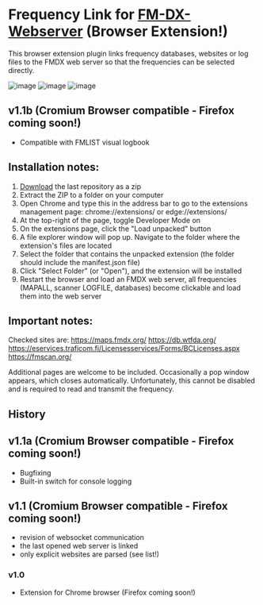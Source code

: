 # Frequency Link for [FM-DX-Webserver](https://github.com/NoobishSVK/fm-dx-webserver) (Browser Extension!)

This browser extension plugin links frequency databases, websites or log files to the FMDX web server so that the frequencies can be selected directly.

![image](https://github.com/user-attachments/assets/5da01050-dc3d-400f-b807-a0014d3bfd7f)
![image](https://github.com/user-attachments/assets/8cd7f928-1d45-4d91-ba0f-14f416d743b4)
![image](https://github.com/user-attachments/assets/c57dee76-c666-4552-addb-8bbce7ffaf4f)


## v1.1b (Cromium Browser compatible - Firefox coming soon!)
- Compatible with FMLIST visual logbook

## Installation notes:

1. [Download](https://github.com/Highpoint2000/FrequencyLink/releases) the last repository as a zip
2. Extract the ZIP to a folder on your computer
3. Open Chrome and type this in the address bar to go to the extensions management page: chrome://extensions/ or edge://extensions/
4. At the top-right of the page, toggle Developer Mode on
5. On the extensions page, click the "Load unpacked" button
6. A file explorer window will pop up. Navigate to the folder where the extension's files are located
7. Select the folder that contains the unpacked extension (the folder should include the manifest.json file)
8. Click "Select Folder" (or "Open"), and the extension will be installed
9. Restart the browser and load an FMDX web server, all frequencies (MAPALL, scanner LOGFILE, databases) become clickable and load them into the web server

## Important notes: 

Checked sites are:
https://maps.fmdx.org/
https://db.wtfda.org/
https://eservices.traficom.fi/Licensesservices/Forms/BCLicenses.aspx
https://fmscan.org/

Additional pages are welcome to be included. Occasionally a pop window appears, which closes automatically. Unfortunately, this cannot be disabled and is required to read and transmit the frequency.

## History

## v1.1a (Cromium Browser compatible - Firefox coming soon!)
- Bugfixing
- Built-in switch for console logging

## v1.1 (Cromium Browser compatible - Firefox coming soon!)
- revision of websocket communication
- the last opened web server is linked
- only explicit websites are parsed (see list!)

### v1.0
- Extension for Chrome browser (Firefox coming soon!)
